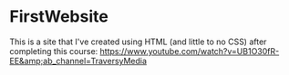 # FirstWebsite
This is a site that I've created using HTML (and little to no CSS) after completing this course: https://www.youtube.com/watch?v=UB1O30fR-EE&amp;ab_channel=TraversyMedia
